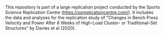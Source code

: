 This repository is part of a large replication project conducted by the Sports Science Replication Centre (https://ssreplicationcentre.com/). It includes the data and analyses for the replication study of "Changes in Bench Press Velocity and Power After 8 Weeks of High-Load Cluster- or Traditional-Set Structures" by Davies et al (2020).
